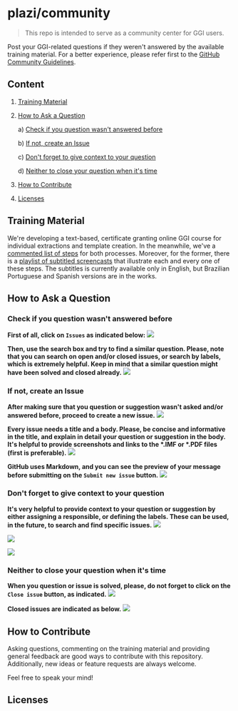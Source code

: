 # plazi/community

> This repo is intended to serve as a community center for GGI users. 

Post your GGI-related questions if they weren't answered by the available training material. For a better experience, please refer first to the [GitHub Community Guidelines](https://help.github.com/en/github/site-policy/github-community-guidelines).

## Content

1. [Training Material](#Training-Material)  
2. [How to Ask a Question](#How-to-Ask-a-Question)
    
    a) [Check if you question wasn't answered before](#check-if-you-question-wasnt-answered-before)
    
    b) [If not, create an Issue](#if-not-create-an-issue)
    
    c) [Don't forget to give context to your question](#dont-forget-to-give-context-to-your-question)
    
    d) [Neither to close your question when it's time](#neither-to-close-your-question-when-its-time)
3. [How to Contribute](#How-to-Contribute)  
4. [Licenses](#Licenses)

## Training Material

We're developing a text-based, certificate granting online GGI course for individual extractions and template creation. In the meanwhile, we've a [commented list of steps](https://docs.google.com/document/d/1RM6N4dsWsHJrj1oDiEpFfUoM5SUtdlm0ntqRrJ5P07Y/edit?usp=sharing) for both processes. Moreover, for the former, there is a [playlist of subtitled screencasts](https://www.youtube.com/playlist?list=PLFbvkmnvLdUdGmmn8SR4xyRRxulvVu7BE) that illustrate each and every one of these steps. The subtitles is currently available only in English, but Brazilian Portuguese and Spanish versions are in the works. 

## How to Ask a Question

### Check if you question wasn't answered before

**First of all, click on `Issues` as indicated below:**
![](https://i.imgur.com/XfZAOTk.jpg)

**Then, use the search box and try to find a similar question. Please, note that you can search on open and/or closed issues, or search by labels, which is extremely helpful. Keep in mind that a similar question might have been solved and closed already.**
![](https://i.imgur.com/LVQYhBh.jpg)

### If not, create an Issue

**After making sure that you question or suggestion wasn't asked and/or answered before, proceed to create a new issue.**
![](https://i.imgur.com/79MU5OM.jpg)

**Every issue needs a title and a body. Please, be concise and informative in the title, and explain in detail your question or suggestion in the body. It's helpful to provide screenshots and links to the \*.IMF or \*.PDF files (first is preferable).** 
![](https://i.imgur.com/vl8U9jg.jpg)

**GitHub uses Markdown, and you can see the preview of your message before submitting on the `Submit new issue` button.**
![](https://i.imgur.com/lfNuX0B.jpg)

### Don't forget to give context to your question

**It's very helpful to provide context to your question or suggestion by either assigning a responsible, or defining the labels. These can be used, in the future, to search and find specific issues.**
![](https://i.imgur.com/IwSJoQ2.jpg)

![](https://i.imgur.com/DXny1yf.jpg)

![](https://i.imgur.com/Y0I5miU.jpg)

### Neither to close your question when it's time

**When you question or issue is solved, please, do not forget to click on the `Close issue` button, as indicated.**
![](https://i.imgur.com/pf3Zdll.jpg)

**Closed issues are indicated as below.**
![](https://i.imgur.com/yFTZqUX.jpg)

## How to Contribute

Asking questions, commenting on the training material and providing general feedback are good ways to contribute with this repository. Additionally, new ideas or feature requests are always welcome.

Feel free to speak your mind!

## Licenses
